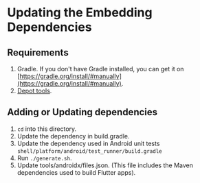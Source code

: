 # Updating the Embedding Dependencies

## Requirements

1. Gradle. If you don't have Gradle installed, you can get it on [https://gradle.org/install/#manually](https://gradle.org/install/#manually).
2. [Depot tools](http://commondatastorage.googleapis.com/chrome-infra-docs/flat/depot_tools/docs/html/depot_tools_tutorial.html#_setting_up).

## Adding or Updating dependencies

1. `cd` into this directory.
2. Update the dependency in build.gradle.
3. Update the dependency used in Android unit tests `shell/platform/android/test_runner/build.gradle`
4. Run `./generate.sh`.
5. Update tools/androidx/files.json. (This file includes the Maven dependencies used to build Flutter apps).
